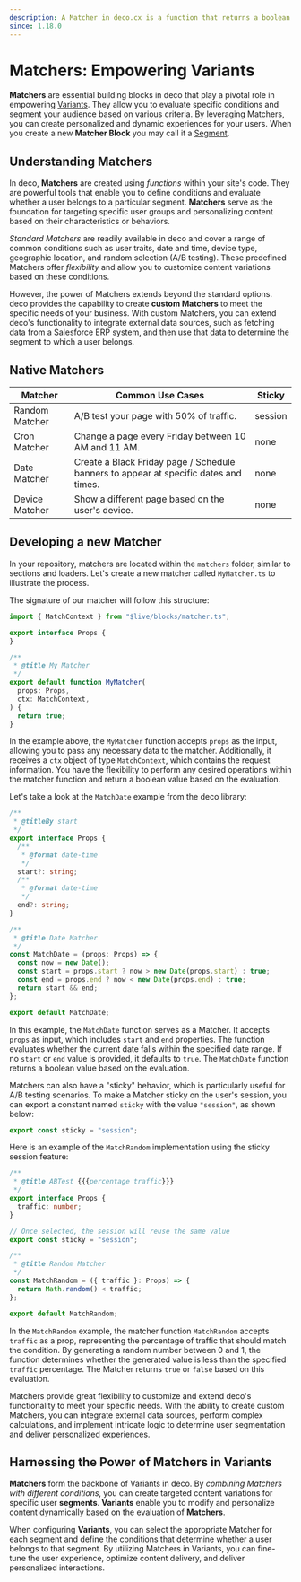 ```yaml
---
description: A Matcher in deco.cx is a function that returns a boolean.
since: 1.18.0
---
```


# Matchers: Empowering Variants

**Matchers** are essential building blocks in deco that play a pivotal role in empowering [Variants](/docs/en/getting-started/variants). They allow you to evaluate specific conditions and segment your audience based on various criteria. By leveraging Matchers, you can create personalized and dynamic experiences for your users. When you create a new **Matcher Block** you may call it a [Segment](/docs/en/concepts/segment).

## Understanding Matchers

In deco, **Matchers** are created using _functions_ within your site's code. They are powerful tools that enable you to define conditions and evaluate whether a user belongs to a particular segment. **Matchers** serve as the foundation for targeting specific user groups and personalizing content based on their characteristics or behaviors.

_Standard Matchers_ are readily available in deco and cover a range of common conditions such as user traits, date and time, device type, geographic location, and random selection (A/B testing). These predefined Matchers offer _flexibility_ and allow you to customize content variations based on these conditions.

However, the power of Matchers extends beyond the standard options. deco provides the capability to create **custom Matchers** to meet the specific needs of your business. With custom Matchers, you can extend deco's functionality to integrate external data sources, such as fetching data from a Salesforce ERP system, and then use that data to determine the segment to which a user belongs.

## Native Matchers

| Matcher         | Common Use Cases                                                      | Sticky  |
|-----------------|----------------------------------------------------------------------|---------|
| Random Matcher  | A/B test your page with 50% of traffic.                              | session |
| Cron Matcher      | Change a page every Friday between 10 AM and 11 AM.                   | none    |
| Date Matcher      | Create a Black Friday page / Schedule banners to appear at specific dates and times. | none |
| Device Matcher    | Show a different page based on the user's device.                     | none    |

## Developing a new Matcher

In your repository, matchers are located within the `matchers` folder, similar to sections and loaders. Let's create a new matcher called `MyMatcher.ts` to illustrate the process.

The signature of our matcher will follow this structure:

```ts
import { MatchContext } from "$live/blocks/matcher.ts";

export interface Props {
}

/**
 * @title My Matcher
 */
export default function MyMatcher(
  props: Props,
  ctx: MatchContext,
) {
  return true;
}
```

In the example above, the `MyMatcher` function accepts `props` as the input, allowing you to pass any necessary data to the matcher. Additionally, it receives a `ctx` object of type `MatchContext`, which contains the request information. You have the flexibility to perform any desired operations within the matcher function and return a boolean value based on the evaluation.

Let's take a look at the `MatchDate` example from the deco library:

```ts
/**
 * @titleBy start
 */
export interface Props {
  /**
   * @format date-time
   */
  start?: string;
  /**
   * @format date-time
   */
  end?: string;
}

/**
 * @title Date Matcher
 */
const MatchDate = (props: Props) => {
  const now = new Date();
  const start = props.start ? now > new Date(props.start) : true;
  const end = props.end ? now < new Date(props.end) : true;
  return start && end;
};

export default MatchDate;
```

In this example, the `MatchDate` function serves as a Matcher. It accepts `props` as input, which includes `start` and `end` properties. The function evaluates whether the current date falls within the specified date range. If no `start` or `end` value is provided, it defaults to `true`. The `MatchDate` function returns a boolean value based on the evaluation.

Matchers can also have a "sticky" behavior, which is particularly useful for A/B testing scenarios. To make a Matcher sticky on the user's session, you can export a constant named `sticky` with the value `"session"`, as shown below:

```ts
export const sticky = "session";
```

Here is an example of the `MatchRandom` implementation using the sticky session feature:

```ts
/**
 * @title ABTest {{{percentage traffic}}}
 */
export interface Props {
  traffic: number;
}

// Once selected, the session will reuse the same value
export const sticky = "session";

/**
 * @title Random Matcher
 */
const MatchRandom = ({ traffic }: Props) => {
  return Math.random() < traffic;
};

export default MatchRandom;
```

In the `MatchRandom` example, the matcher function `MatchRandom` accepts `traffic` as a prop, representing the percentage of traffic that should match the condition. By generating a random number between 0 and 1, the function determines whether the generated value is less than the specified `traffic` percentage. The Matcher returns `true` or `false` based on this evaluation.

Matchers provide great flexibility to customize and extend deco's functionality to meet your specific needs. With the ability to create custom Matchers, you can integrate external data sources, perform complex calculations, and implement intricate logic to determine user segmentation and deliver personalized experiences.

## Harnessing the Power of Matchers in Variants

**Matchers** form the backbone of Variants in deco. By _combining Matchers with different conditions_, you can create targeted content variations for specific user **segments**. **Variants** enable you to modify and personalize content dynamically based on the evaluation of **Matchers**.

When configuring **Variants**, you can select the appropriate Matcher for each segment and define the conditions that determine whether a user belongs to that segment. By utilizing Matchers in Variants, you can fine-tune the user experience, optimize content delivery, and deliver personalized interactions.
